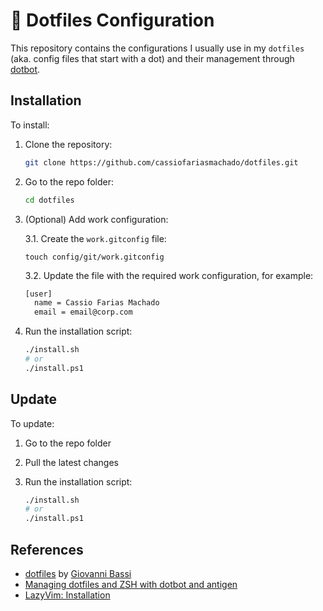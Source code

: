 # 📂 Dotfiles Configuration

This repository contains the configurations I usually use in my `dotfiles` (aka. config files that start with a dot) and their management through [dotbot](https://github.com/anishathalye/dotbot).

## Installation

To install:

1. Clone the repository:
    ```bash
    git clone https://github.com/cassiofariasmachado/dotfiles.git
    ```

2. Go to the repo folder:

    ```bash
    cd dotfiles
    ```

3. (Optional) Add work configuration: 

    3.1. Create the `work.gitconfig` file:
    ```
    touch config/git/work.gitconfig
    ```

    3.2. Update the file with the required work configuration, for example:

    ```txt
    [user]
      name = Cassio Farias Machado
      email = email@corp.com
    ```

4. Run the installation script:

    ```bash
    ./install.sh 
    # or 
    ./install.ps1
    ```

## Update

To update:

1. Go to the repo folder
2. Pull the latest changes
3. Run the installation script:

    ```bash
    ./install.sh
    # or
    ./install.ps1
    ```

## References

- [dotfiles](https://github.com/giggio/dotfiles) by [Giovanni Bassi](https://github.com/giggio)  
- [Managing dotfiles and ZSH with dotbot and antigen](https://josnun.github.io/posts/managing-dotfiles-and-zsh-with-dotbot-and-antigen)  
- [LazyVim: Installation](https://www.lazyvim.org/installation)
